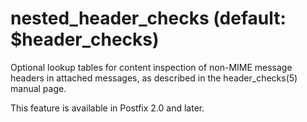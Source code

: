 # nested_header_checks (default: $header_checks)

Optional lookup tables for content inspection of non-MIME message
headers in attached messages, as described in the header\_checks(5)
manual page.




This feature is available in Postfix 2.0 and later.



